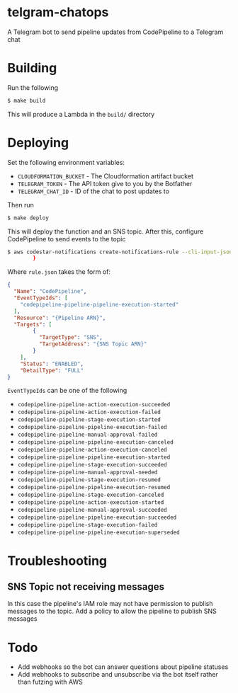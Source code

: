 # telgram-chatops
A Telegram bot to send pipeline updates from CodePipeline to a Telegram chat

# Building
Run the following
```bash
$ make build
```

This will produce a Lambda in the `build/` directory

# Deploying
Set the following environment variables:
* `CLOUDFORMATION_BUCKET` - The Cloudformation artifact bucket
* `TELEGRAM_TOKEN` - The API token give to you by the Botfather
* `TELEGRAM_CHAT_ID` - ID of the chat to post updates to

Then run 
```bash
$ make deploy
```

This will deploy the function and an SNS topic. After this, configure CodePipeline to
send events to the topic

```bash
$ aws codestar-notifications create-notifications-rule --cli-input-json  file://rule.json
        }
```

Where `rule.json` takes the form of:
```json
{
  "Name": "CodePipeline",
  "EventTypeIds": [
    "codepipeline-pipeline-pipeline-execution-started"
  ],
  "Resource": "{Pipeline ARN}",
  "Targets": [
        {
          "TargetType": "SNS",
          "TargetAddress": "{SNS Topic ARN}"
        }
    ],
    "Status": "ENABLED",
    "DetailType": "FULL"
}
```

`EventTypeIds` can be one of the following
* `codepipeline-pipeline-action-execution-succeeded`
* `codepipeline-pipeline-action-execution-failed`
* `codepipeline-pipeline-stage-execution-started`
* `codepipeline-pipeline-pipeline-execution-failed`
* `codepipeline-pipeline-manual-approval-failed`
* `codepipeline-pipeline-pipeline-execution-canceled`
* `codepipeline-pipeline-action-execution-canceled`
* `codepipeline-pipeline-pipeline-execution-started`
* `codepipeline-pipeline-stage-execution-succeeded`
* `codepipeline-pipeline-manual-approval-needed`
* `codepipeline-pipeline-stage-execution-resumed`
* `codepipeline-pipeline-pipeline-execution-resumed`
* `codepipeline-pipeline-stage-execution-canceled`
* `codepipeline-pipeline-action-execution-started`
* `codepipeline-pipeline-manual-approval-succeeded`
* `codepipeline-pipeline-pipeline-execution-succeeded`
* `codepipeline-pipeline-stage-execution-failed`
* `codepipeline-pipeline-pipeline-execution-superseded`

# Troubleshooting
## SNS Topic not receiving messages
In this case the pipeline's IAM role may not have permission to publish messages to the topic. Add a policy
to allow the pipeline to publish SNS messages

# Todo
* Add webhooks so the bot can answer questions about pipeline statuses
* Add webhooks to subscribe and unsubscribe via the bot itself rather than futzing with AWS